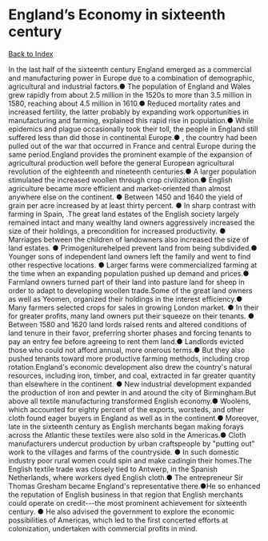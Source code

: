 # England’s Economy in sixteenth century
[Back to Index](https://github.com/windows10010/tpoExtractor/blob/master/README.md)

In the last half of the sixteenth century England emerged as a commercial and manufacturing power in Europe due to a combination of demographic, agricultural and industrial factors.● The population of England and Wales grew rapidly from about 2.5 million in the 1520s to more than 3.5 million in 1580, reaching about 4.5 million in 1610.● Reduced mortality rates and increased fertility, the latter probably by expanding work opportunities in manufacturing and farming, explained this rapid rise in population.● While epidemics and plague occasionally took their toll, the people in England still suffered less than did those in continental Europe.● , the country had been pulled out of the war that occurred in France and central Europe during the same period.England provides the prominent example of the expansion of agricultural production well before the general European agricultural revolution of the eighteenth and nineteenth centuries.● A larger population stimulated the increased woollen through crop civilization.● English agriculture became more efficient and market-oriented than almost anywhere else on the continent. ● Between 1450 and 1640 the yield of grain per acre increased by at least thirty percent. ● In sharp contrast with farming in Spain, .The great land estates of the English society largely remained intact and many wealthy land owners aggressively increased the size of their holdings, a precondition for increased productivity. ● Marriages between the children of landowners also increased the size of land estates. ● Primogeniturehelped prevent land from being subdivided.● Younger sons of independent land owners left the family and went to find other respective locations. ● Larger farms were commercialized farming at the time when an expanding population pushed up demand and prices.● Farmland owners turned part of their land into pasture land for sheep in order to adapt to developing woollen trade.Some of the great land owners as well as Yeomen, organized their holdings in the interest efficiency.● Many farmers selected crops for sales in growing London market. ● In their for greater profits, many land owners put their squeeze on their tenants. ● Between 1580 and 1620 land lords raised rents and altered conditions of land tenure in their favor, preferring shorter phases and forcing tenants to pay an entry fee before agreeing to rent them land.● Landlords evicted those who could not afford annual, more onerous terms.● But they also pushed tenants toward more productive farming methods, including crop rotation.England's economic development also drew the country's natural resources, including iron, timber, and coal, extracted in far greater quantity than elsewhere in the continent. ● New industrial development expanded the production of iron and pewter in and around the city of Birmingham.But above all textile manufacturing transformed English economy.● Woolens, which accounted for eighty percent of the exports, worsteds, and other cloth found eager buyers in England as well as in the continent.● Moreover, late in the sixteenth century as English merchants began making forays across the Atlantic these textiles were also sold in the Americas.● Cloth manufacturers undercut production by urban craftspeople by "putting out" work to the villages and farms of the countryside. ● In such domestic industry poor rural women could spin and make cadingin their homes.The English textile trade was closely tied to Antwerp, in the Spanish Netherlands, where workers dyed English cloth.● The entrepreneur Sir Thomas Gresham became England's representative there.●He so enhanced the reputation of English business in that region that English merchants could operate on credit---the most prominent achievement for sixteenth century. ● He also advised the government to explore the economic possibilities of Americas, which led to the first concerted efforts at colonization, undertaken with commercial profits in mind. 